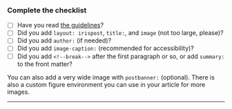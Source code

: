 <!-- Do not delete this -->

### Complete the checklist

- [ ] Have you read [the guidelines](https://iris-hep.org/docs/add_news)?
- [ ] Did you add `layout: irispost`, `title:`, and `image` (not too large, please)?
- [ ] Did you add `author:` (if needed)?
- [ ] Did you add `image-caption:` (recommended for accessibility)?
- [ ] Did you add `<!--break-->` after the first paragraph or so, or add `summary:` to the front matter?

You can also add a very wide image with `postbanner:` (optional). There is also a custom figure environment you can use in your article for more images.

---

<!-- If you have anything to say, please say it here -->
